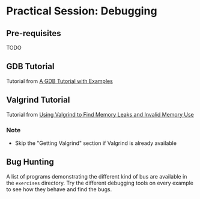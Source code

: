 # Practical Session: Debugging

## Pre-requisites

TODO

## GDB Tutorial


Tutorial from [A GDB Tutorial with Examples](http://www.cprogramming.com/gdb.html)


## Valgrind Tutorial


Tutorial from [Using Valgrind to Find Memory Leaks and Invalid Memory Use](http://www.cprogramming.com/debugging/valgrind.html)

### Note

  - Skip the "Getting Valgrind" section if Valgrind is already available
 
 
## Bug Hunting

A list of programs demonstrating the different kind of bus are available in the `exercises` directory.
Try the different debugging tools on every example to see how they behave and find the bugs.


